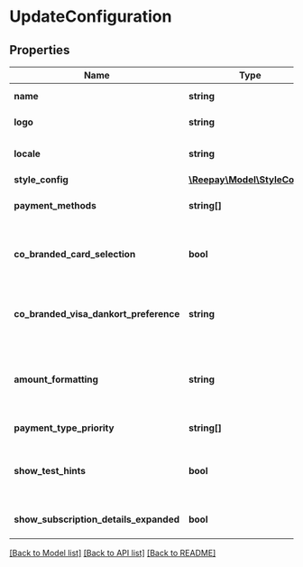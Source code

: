 # UpdateConfiguration

## Properties
Name | Type | Description | Notes
------------ | ------------- | ------------- | -------------
**name** | **string** | Descriptive name for configuration | [optional] 
**logo** | **string** | Logo url. Must be hosted on a *.reepay.com domain. | [optional] 
**locale** | **string** | Locale to use if not provided when creating session. Defaults to account locale. | [optional] 
**style_config** | [**\Reepay\Model\StyleConfig**](StyleConfig.md) |  | [optional] 
**payment_methods** | **string[]** | Optional lists of payment methods to use for sessions with this configuration | [optional] 
**co_branded_card_selection** | **bool** | Option to control if the cardholder should be able to choose which part of a co-branded card to use. Defaults to false. | [optional] 
**co_branded_visa_dankort_preference** | **string** | Default selected part of a co-branded Visa-Dankort if &#x60;co_branded_card_selection&#x60; enabled and cardholder makes no specific selection. | [optional] 
**amount_formatting** | **string** | How to format amount and currency: &#x60;currency_code&#x60; - with currency code, e.g. 100 USD (default), or &#x60;currency_symbol&#x60; - with symbol, e.g. $100 | [optional] 
**payment_type_priority** | **string[]** | List of payment types giving the order in the checkout | [optional] 
**show_test_hints** | **bool** | For test accounts, use this setting to control if info boxes with hints on how to perform testing should be shown in Checkout. | [optional] 
**show_subscription_details_expanded** | **bool** | A property, which shows if subscription details should be expanded in Checkout. | [optional] 

[[Back to Model list]](../../README.md#documentation-for-models) [[Back to API list]](../../README.md#documentation-for-api-endpoints) [[Back to README]](../../README.md)

